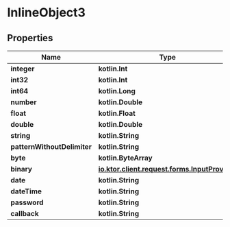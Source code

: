 
# InlineObject3

## Properties
Name | Type | Description | Notes
------------ | ------------- | ------------- | -------------
**integer** | **kotlin.Int** | None |  [optional]
**int32** | **kotlin.Int** | None |  [optional]
**int64** | **kotlin.Long** | None |  [optional]
**number** | **kotlin.Double** | None | 
**float** | **kotlin.Float** | None |  [optional]
**double** | **kotlin.Double** | None | 
**string** | **kotlin.String** | None |  [optional]
**patternWithoutDelimiter** | **kotlin.String** | None | 
**byte** | **kotlin.ByteArray** | None | 
**binary** | [**io.ktor.client.request.forms.InputProvider**](io.ktor.client.request.forms.InputProvider.md) | None |  [optional]
**date** | **kotlin.String** | None |  [optional]
**dateTime** | **kotlin.String** | None |  [optional]
**password** | **kotlin.String** | None |  [optional]
**callback** | **kotlin.String** | None |  [optional]



